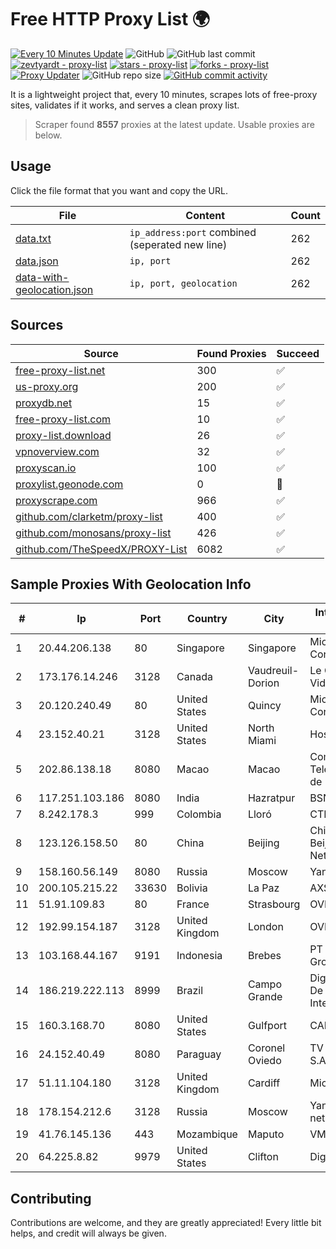 
# Free HTTP Proxy List 🌍

[![Every 10 Minutes Update](https://github.com/mertguvencli/http-proxy-list/actions/workflows/main.yml/badge.svg?branch=main)](https://github.com/mertguvencli/http-proxy-list/actions/workflows/main.yml)
![GitHub](https://img.shields.io/github/license/mertguvencli/http-proxy-list)
![GitHub last commit](https://img.shields.io/github/last-commit/mertguvencli/http-proxy-list)
[![zevtyardt - proxy-list](https://img.shields.io/static/v1?label=zevtyardt&message=proxy-list&color=blue&logo=github)](https://github.com/zevtyardt/proxy-list "Go to GitHub repo")
[![stars - proxy-list](https://img.shields.io/github/stars/zevtyardt/proxy-list?style=social)](https://github.com/zevtyardt/proxy-list)
[![forks - proxy-list](https://img.shields.io/github/forks/zevtyardt/proxy-list?style=social)](https://github.com/zevtyardt/proxy-list)
[![Proxy Updater](https://github.com/zevtyardt/proxy-list/workflows/Proxy%20Updater/badge.svg)](https://github.com/zevtyardt/proxy-list/actions?query=workflow:"Proxy+Updater")
![GitHub repo size](https://img.shields.io/github/repo-size/zevtyardt/proxy-list)
[![GitHub commit activity](https://img.shields.io/github/commit-activity/m/zevtyardt/proxy-list?logo=commits)](https://github.com/zevtyardt/proxy-list/commits/main)

It is a lightweight project that, every 10 minutes, scrapes lots of free-proxy sites, validates if it works, and serves a clean proxy list.

> Scraper found **8557** proxies at the latest update. Usable proxies are below.

## Usage

Click the file format that you want and copy the URL.

|File|Content|Count|
|----|-------|-----|
|[data.txt](https://raw.githubusercontent.com/mertguvencli/http-proxy-list/main/proxy-list/data.txt)|`ip_address:port` combined (seperated new line)|262|
|[data.json](https://raw.githubusercontent.com/mertguvencli/http-proxy-list/main/proxy-list/data.json)|`ip, port`|262|
|[data-with-geolocation.json](https://raw.githubusercontent.com/mertguvencli/http-proxy-list/main/proxy-list/data-with-geolocation.json)|`ip, port, geolocation`|262|

## Sources

|Source|Found Proxies|Succeed|
|------|-------------|-------|
|[free-proxy-list.net](https://free-proxy-list.net)|300|✅|
|[us-proxy.org](https://www.us-proxy.org)|200|✅|
|[proxydb.net](http://proxydb.net)|15|✅|
|[free-proxy-list.com](https://free-proxy-list.com/?page=&port=&type%5B%5D=http&type%5B%5D=https&up_time=0&search=Search)|10|✅|
|[proxy-list.download](https://www.proxy-list.download/HTTP)|26|✅|
|[vpnoverview.com](https://vpnoverview.com/privacy/anonymous-browsing/free-proxy-servers)|32|✅|
|[proxyscan.io](https://www.proxyscan.io)|100|✅|
|[proxylist.geonode.com](https://proxylist.geonode.com/api/proxy-list?limit=300&page=1&sort_by=lastChecked&sort_type=desc&protocols=http,https)|0|🚫|
|[proxyscrape.com](https://api.proxyscrape.com/v2/?request=displayproxies&protocol=http&timeout=10000&country=all&ssl=all&anonymity=all)|966|✅|
|[github.com/clarketm/proxy-list](https://raw.githubusercontent.com/clarketm/proxy-list/master/proxy-list-raw.txt)|400|✅|
|[github.com/monosans/proxy-list](https://raw.githubusercontent.com/monosans/proxy-list/main/proxies/http.txt)|426|✅|
|[github.com/TheSpeedX/PROXY-List](https://raw.githubusercontent.com/TheSpeedX/PROXY-List/master/http.txt)|6082|✅|


## Sample Proxies With Geolocation Info

|#|Ip|Port|Country|City|Internet Service Provider|
|-|--|----|-------|----|-------------------------|
|1|20.44.206.138|80|Singapore|Singapore|Microsoft Corporation|
|2|173.176.14.246|3128|Canada|Vaudreuil-Dorion|Le Groupe Videotron Ltee|
|3|20.120.240.49|80|United States|Quincy|Microsoft Corporation|
|4|23.152.40.21|3128|United States|North Miami|Host-Engine.com|
|5|202.86.138.18|8080|Macao|Macao|Companhia de Telecomunicacoes de Macau|
|6|117.251.103.186|8080|India|Hazratpur|BSNL Internet|
|7|8.242.178.3|999|Colombia|Lloró|CTL Colombia|
|8|123.126.158.50|80|China|Beijing|China Unicom Beijing Province Network|
|9|158.160.56.149|8080|Russia|Moscow|Yandex.Cloud LLC|
|10|200.105.215.22|33630|Bolivia|La Paz|AXS Bolivia S. A.|
|11|51.91.109.83|80|France|Strasbourg|OVH SAS|
|12|192.99.154.187|3128|United Kingdom|London|OVH SAS|
|13|103.168.44.167|9191|Indonesia|Brebes|PT CYB Media Group|
|14|186.219.222.113|8999|Brazil|Campo Grande|Digital Provedor De Acesso A Internet Ltda|
|15|160.3.168.70|8080|United States|Gulfport|CABLE ONE, INC.|
|16|24.152.40.49|8080|Paraguay|Coronel Oviedo|TV MAX CABLE S.A.|
|17|51.11.104.180|3128|United Kingdom|Cardiff|Microsoft|
|18|178.154.212.6|3128|Russia|Moscow|Yandex enterprise network|
|19|41.76.145.136|443|Mozambique|Maputo|VM  S.A|
|20|64.225.8.82|9979|United States|Clifton|DigitalOcean, LLC|



## Contributing

Contributions are welcome, and they are greatly appreciated! Every
little bit helps, and credit will always be given.

